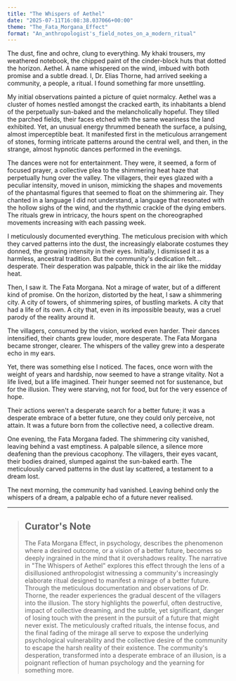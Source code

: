 ```yaml
---
title: "The Whispers of Aethel"
date: "2025-07-11T16:08:38.037066+00:00"
theme: "The_Fata_Morgana_Effect"
format: "An_anthropologist's_field_notes_on_a_modern_ritual"
---
```




The dust, fine and ochre, clung to everything.  My khaki trousers, my weathered notebook, the chipped paint of the cinder-block huts that dotted the horizon.  Aethel.  A name whispered on the wind, imbued with both promise and a subtle dread.  I, Dr. Elias Thorne, had arrived seeking a community, a people, a ritual.  I found something far more unsettling.

My initial observations painted a picture of quiet normalcy.  Aethel was a cluster of homes nestled amongst the cracked earth, its inhabitants a blend of the perpetually sun-baked and the melancholically hopeful.  They tilled the parched fields, their faces etched with the same weariness the land exhibited.  Yet, an unusual energy thrummed beneath the surface, a pulsing, almost imperceptible beat.  It manifested first in the meticulous arrangement of stones, forming intricate patterns around the central well, and then, in the strange, almost hypnotic dances performed in the evenings.

The dances were not for entertainment. They were, it seemed, a form of focused prayer, a collective plea to the shimmering heat haze that perpetually hung over the valley.  The villagers, their eyes glazed with a peculiar intensity, moved in unison, mimicking the shapes and movements of the phantasmal figures that seemed to float on the shimmering air.  They chanted in a language I did not understand, a language that resonated with the hollow sighs of the wind, and the rhythmic crackle of the dying embers.  The rituals grew in intricacy, the hours spent on the choreographed movements increasing with each passing week.

I meticulously documented everything.  The meticulous precision with which they carved patterns into the dust, the increasingly elaborate costumes they donned, the growing intensity in their eyes.  Initially, I dismissed it as a harmless, ancestral tradition.  But the community's dedication felt… desperate.  Their desperation was palpable, thick in the air like the midday heat.

Then, I saw it. The Fata Morgana.  Not a mirage of water, but of a different kind of promise.  On the horizon, distorted by the heat, I saw a shimmering city.  A city of towers, of shimmering spires, of bustling markets.  A city that had a life of its own.  A city that, even in its impossible beauty, was a cruel parody of the reality around it.

The villagers, consumed by the vision, worked even harder.  Their dances intensified, their chants grew louder, more desperate.  The Fata Morgana became stronger, clearer. The whispers of the valley grew into a desperate echo in my ears.

Yet, there was something else I noticed.  The faces, once worn with the weight of years and hardship, now seemed to have a strange vitality.  Not a life lived, but a life imagined.  Their hunger seemed not for sustenance, but for the illusion.  They were starving, not for food, but for the very essence of hope.

Their actions weren't a desperate search for a better future; it was a desperate embrace of a better future, one they could only perceive, not attain.  It was a future born from the collective need, a collective dream.

One evening, the Fata Morgana faded.  The shimmering city vanished, leaving behind a vast emptiness.  A palpable silence, a silence more deafening than the previous cacophony.  The villagers, their eyes vacant, their bodies drained, slumped against the sun-baked earth.  The meticulously carved patterns in the dust lay scattered, a testament to a dream lost.

The next morning, the community had vanished.  Leaving behind only the whispers of a dream, a palpable echo of a future never realised.

---

> ## Curator's Note
>
> The Fata Morgana Effect, in psychology, describes the phenomenon where a desired outcome, or a vision of a better future, becomes so deeply ingrained in the mind that it overshadows reality.  The narrative in "The Whispers of Aethel" explores this effect through the lens of a disillusioned anthropologist witnessing a community's increasingly elaborate ritual designed to manifest a mirage of a better future.  Through the meticulous documentation and observations of Dr. Thorne, the reader experiences the gradual descent of the villagers into the illusion.  The story highlights the powerful, often destructive, impact of collective dreaming, and the subtle, yet significant, danger of losing touch with the present in the pursuit of a future that might never exist. The meticulously crafted rituals, the intense focus, and the final fading of the mirage all serve to expose the underlying psychological vulnerability and the collective desire of the community to escape the harsh reality of their existence.  The community's desperation, transformed into a desperate embrace of an illusion, is a poignant reflection of human psychology and the yearning for something more.
